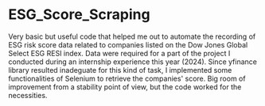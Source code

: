 # ESG_Score_Scraping

Very basic but useful code that helped me out to automate the recording of ESG risk score data related to companies listed on the Dow Jones Global Select ESG RESI index. Data were required for a part of the project I conducted during an internship experience this year (2024). Since yfinance library resulted inadeguate for this kind of task, I implemented some functionalities of Selenium to retrieve the companies' score. Big room of improvement from a stability point of view, but the code worked for the necessities. 
